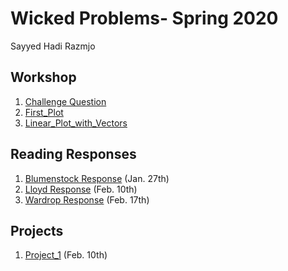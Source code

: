 # Wicked Problems- Spring 2020 
Sayyed Hadi Razmjo

## Workshop
1. [Challenge Question](https://github.com/srazmjo/Workshop1/blob/master/Challenge_question.png)
2. [First_Plot](https://github.com/srazmjo/Workshop1/blob/master/plot2.png)
3. [Linear_Plot_with_Vectors](https://github.com/srazmjo/Workshop1/blob/master/Rplot.png)

## Reading Responses
1. [Blumenstock Response](https://srazmjo.github.io/Workshop1/blumenstock) (Jan. 27th)
2. [Lloyd Response](https://srazmjo.github.io/Workshop1/Lloyd) (Feb. 10th)
3. [Wardrop Response](https://srazmjo.github.io/Workshop1/Wardrop) (Feb. 17th)


## Projects
1. [Project_1](https://srazmjo.github.io/Workshop1/Project1) (Feb. 10th)







